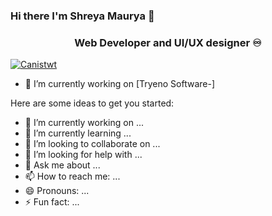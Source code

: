 ### Hi there I'm Shreya Maurya 👋
<h3 align="center"> Web Developer and UI/UX designer ♾️</h3>

<p align="left"> <a href="https://twitter.com/Canistwt" target="blank"><img src="https://img.shields.io/twitter/follow/Canistwt?logo=twitter&style=for-the-badge" alt="Canistwt" /></a> </p>

 - 🔭 I’m currently working on [Tryeno Software-]
<!--(https://github.com/CanisCoder/All-In-One-Application-) -->



Here are some ideas to get you started:

- 🔭 I’m currently working on ...
- 🌱 I’m currently learning ...
- 👯 I’m looking to collaborate on ...
- 🤔 I’m looking for help with ...
- 💬 Ask me about ...
- 📫 How to reach me: ...
- 😄 Pronouns: ...
- ⚡ Fun fact: ...

